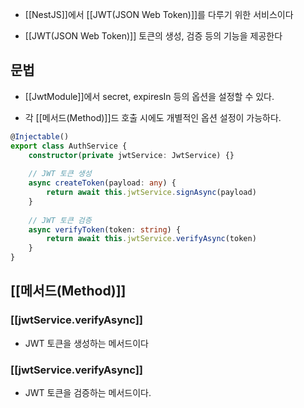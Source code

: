 - [[NestJS]]에서 [[JWT(JSON Web Token)]]를 다루기 위한 서비스이다

- [[JWT(JSON Web Token)]] 토큰의 생성, 검증 등의 기능을 제공한다


## 문법

- [[JwtModule]]에서 secret, expiresIn 등의 옵션을 설정할 수 있다.

- 각 [[메서드(Method)]]드 호출 시에도 개별적인 옵션 설정이 가능하다.

```ts
@Injectable()
export class AuthService {
	constructor(private jwtService: JwtService) {}
	
	// JWT 토큰 생성
	async createToken(payload: any) {
	    return await this.jwtService.signAsync(payload)
	}
	
	// JWT 토큰 검증
	async verifyToken(token: string) {
	    return await this.jwtService.verifyAsync(token)
	}
}
```


## [[메서드(Method)]]
### [[jwtService.verifyAsync]]

- JWT 토큰을 생성하는 메서드이다
### [[jwtService.verifyAsync]]

- JWT 토큰을 검증하는 메서드이다.